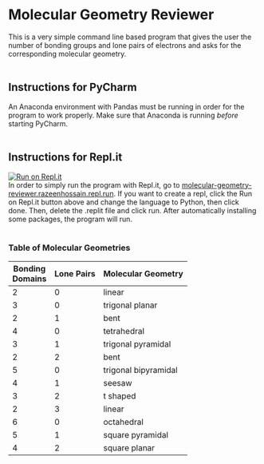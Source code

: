 # Molecular Geometry Reviewer

This is a very simple command line based program that gives the user the number of bonding groups and lone pairs of electrons and asks for the corresponding molecular geometry.
<br><br>
## Instructions for PyCharm
An Anaconda environment with Pandas must be running in order for the program to work properly. Make sure that Anaconda is running _before_ starting PyCharm.
<br><br>
## Instructions for Repl.it
[![Run on Repl.it](https://repl.it/badge/github/RazeenHossain/Molecular-Geometry-Reviewer)](https://repl.it/github/RazeenHossain/Molecular-Geometry-Reviewer) <br>
In order to simply run the program with Repl.it, go to [molecular-geometry-reviewer.razeenhossain.repl.run](https://molecular-geometry-reviewer.razeenhossain.repl.run/). If you want to create a repl, click the Run on Repl.it button above and change the language to Python, then click done. Then, delete the .replit file and click run. After automatically installing some packages, the program will run.
<br><br>
### Table of Molecular Geometries
| Bonding <br> Domains | Lone Pairs | Molecular Geometry |
|-|-|-|
| 2 | 0 | linear |
| 3 | 0 | trigonal planar |
| 2 | 1 | bent |
| 4 | 0 | tetrahedral |
| 3 | 1 | trigonal pyramidal |
| 2 | 2 | bent |
| 5 | 0 | trigonal bipyramidal |
| 4 | 1 | seesaw |
| 3 | 2 | t shaped |
| 2 | 3 | linear |
| 6 | 0 | octahedral |
| 5 | 1 | square pyramidal |
| 4 | 2 | square planar |

